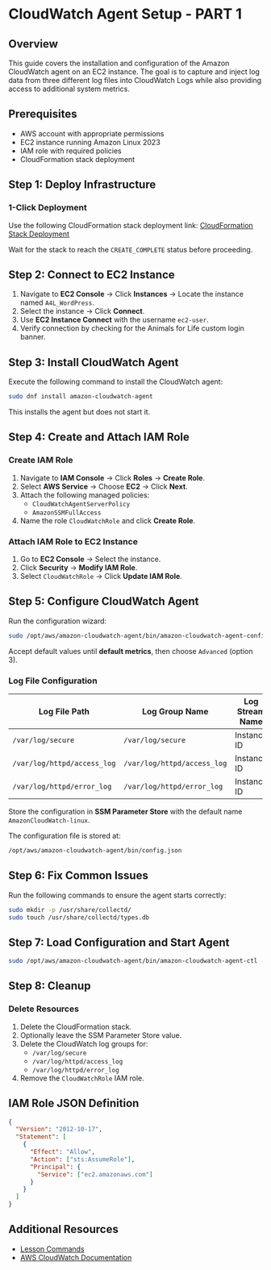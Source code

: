# CloudWatch Agent Setup - PART 1

## Overview

This guide covers the installation and configuration of the Amazon CloudWatch agent on an EC2 instance. The goal is to capture and inject log data from three different log files into CloudWatch Logs while also providing access to additional system metrics.

## Prerequisites

- AWS account with appropriate permissions
- EC2 instance running Amazon Linux 2023
- IAM role with required policies
- CloudFormation stack deployment

## Step 1: Deploy Infrastructure

### 1-Click Deployment

Use the following CloudFormation stack deployment link:
[CloudFormation Stack Deployment](https://console.aws.amazon.com/cloudformation/home?region=us-east-1#/stacks/create/review?templateURL=https://learn-cantrill-labs.s3.amazonaws.com/awscoursedemos/0013-aws-associate-ec2-cwagent/A4L_VPC_PUBLIC_Wordpress_AL2023.yaml&stackName=CWAGENT)

Wait for the stack to reach the `CREATE_COMPLETE` status before proceeding.

## Step 2: Connect to EC2 Instance

1. Navigate to **EC2 Console** → Click **Instances** → Locate the instance named `A4L_WordPress`.
2. Select the instance → Click **Connect**.
3. Use **EC2 Instance Connect** with the username `ec2-user`.
4. Verify connection by checking for the Animals for Life custom login banner.

## Step 3: Install CloudWatch Agent

Execute the following command to install the CloudWatch agent:

```sh
sudo dnf install amazon-cloudwatch-agent
```

This installs the agent but does not start it.

## Step 4: Create and Attach IAM Role

### Create IAM Role

1. Navigate to **IAM Console** → Click **Roles** → **Create Role**.
2. Select **AWS Service** → Choose **EC2** → Click **Next**.
3. Attach the following managed policies:
   - `CloudWatchAgentServerPolicy`
   - `AmazonSSMFullAccess`
4. Name the role `CloudWatchRole` and click **Create Role**.

### Attach IAM Role to EC2 Instance

1. Go to **EC2 Console** → Select the instance.
2. Click **Security** → **Modify IAM Role**.
3. Select `CloudWatchRole` → Click **Update IAM Role**.

## Step 5: Configure CloudWatch Agent

Run the configuration wizard:

```sh
sudo /opt/aws/amazon-cloudwatch-agent/bin/amazon-cloudwatch-agent-config-wizard
```

Accept default values until **default metrics**, then choose `Advanced` (option 3).

### Log File Configuration

| Log File Path               | Log Group Name              | Log Stream Name |
| --------------------------- | --------------------------- | --------------- |
| `/var/log/secure`           | `/var/log/secure`           | Instance ID     |
| `/var/log/httpd/access_log` | `/var/log/httpd/access_log` | Instance ID     |
| `/var/log/httpd/error_log`  | `/var/log/httpd/error_log`  | Instance ID     |

Store the configuration in **SSM Parameter Store** with the default name `AmazonCloudWatch-linux`.

The configuration file is stored at:

```sh
/opt/aws/amazon-cloudwatch-agent/bin/config.json
```

## Step 6: Fix Common Issues

Run the following commands to ensure the agent starts correctly:

```sh
sudo mkdir -p /usr/share/collectd/
sudo touch /usr/share/collectd/types.db
```

## Step 7: Load Configuration and Start Agent

```sh
sudo /opt/aws/amazon-cloudwatch-agent/bin/amazon-cloudwatch-agent-ctl -a fetch-config -m ec2 -c ssm:AmazonCloudWatch-linux -s
```

## Step 8: Cleanup

### Delete Resources

1. Delete the CloudFormation stack.
2. Optionally leave the SSM Parameter Store value.
3. Delete the CloudWatch log groups for:
   - `/var/log/secure`
   - `/var/log/httpd/access_log`
   - `/var/log/httpd/error_log`
4. Remove the `CloudWatchRole` IAM role.

## IAM Role JSON Definition

```json
{
  "Version": "2012-10-17",
  "Statement": [
    {
      "Effect": "Allow",
      "Action": ["sts:AssumeRole"],
      "Principal": {
        "Service": ["ec2.amazonaws.com"]
      }
    }
  ]
}
```

## Additional Resources

- [Lesson Commands](https://learn-cantrill-labs.s3.amazonaws.com/awscoursedemos/0013-aws-associate-ec2-cwagent/lesson_commands_AL2023.txt)
- [AWS CloudWatch Documentation](https://docs.aws.amazon.com/AmazonCloudWatch/latest/monitoring/WhatIsCloudWatch.html)
